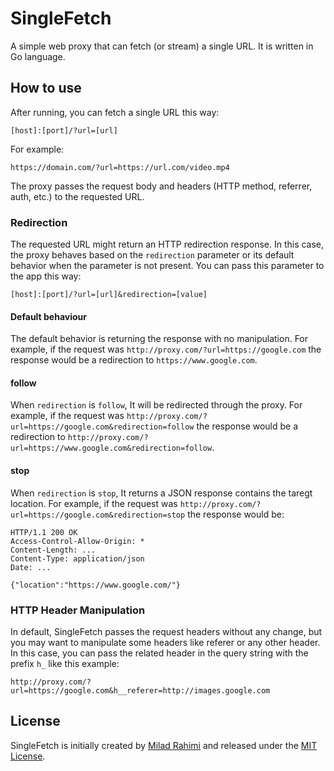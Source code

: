 # SingleFetch

A simple web proxy that can fetch (or stream) a single URL. It is written in Go language.

## How to use

After running, you can fetch a single URL this way:

```
[host]:[port]/?url=[url]
```

For example:

```
https://domain.com/?url=https://url.com/video.mp4
```

The proxy passes the request body and headers (HTTP method, referrer, auth, etc.) to the requested URL.

### Redirection

The requested URL might return an HTTP redirection response. In this case, the proxy behaves based on the `redirection` parameter or its default behavior when the parameter is not present. You can pass this parameter to the app this way:

```
[host]:[port]/?url=[url]&redirection=[value]
```

#### Default behaviour

The default behavior is returning the response with no manipulation. For example, if the request was `http://proxy.com/?url=https://google.com` the response would be a redirection to `https://www.google.com`.

#### follow

When `redirection` is `follow`, It will be redirected through the proxy. For example, if the request was `http://proxy.com/?url=https://google.com&redirection=follow` the response would be a redirection to `http://proxy.com/?url=https://www.google.com&redirection=follow`.

#### stop

When `redirection` is `stop`, It returns a JSON response contains the taregt location. For example, if the request was `http://proxy.com/?url=https://google.com&redirection=stop` the response would be:

```http
HTTP/1.1 200 OK
Access-Control-Allow-Origin: *
Content-Length: ...
Content-Type: application/json
Date: ...

{"location":"https://www.google.com/"}
```

### HTTP Header Manipulation

In default, SingleFetch passes the request headers without any change, but you may want to manipulate some headers like referer or any other header. In this case, you can pass the related header in the query string with the prefix `h_` like this example:

```
http://proxy.com/?url=https://google.com&h__referer=http://images.google.com
```

## License
SingleFetch is initially created by [Milad Rahimi](http://miladrahimi.com)
and released under the [MIT License](http://opensource.org/licenses/mit-license.php).
